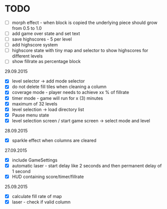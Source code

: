 # TODO
- [ ] morph effect - when block is copied the underlying piece should grow from 0.5 to 1.0
- [ ] add game over state and set text
- [ ] save highscores - 5 per level
- [ ] add highscore system
- [ ] highscore state with tiny map and selector to show highscores for different levels
- [ ] show fillrate as percentage block

29.09.2015
- [x] level selector -> add mode selector 
- [x] do not delete fill tiles when cleaning a column
- [x] coverage mode - player needs to achieve xx % of fillrate
- [x] timer mode - game will run for x (3) minutes
- [x] maximum of 32 levels
- [x] level selection -> load directory list 
- [x] Pause menu state
- [x] level selection screen / start game screen -> select mode and level

28.09.2015
- [x] sparkle effect when columns are cleared

27.09.2015
- [x] include GameSettings
- [x] automatic laser - start delay like 2 seconds and then permanent delay of 1 second
- [x] HUD containing score/timer/fillrate

25.09.2015

- [x] calculate fill rate of map
- [x] laser - check if valid column